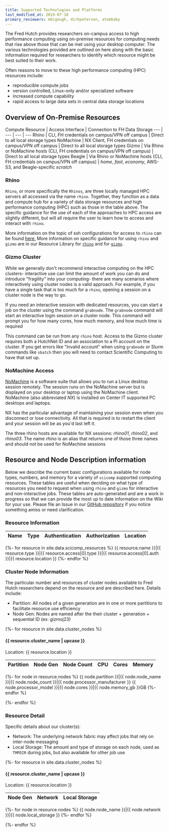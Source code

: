 ```yaml
---
title: Supported Technologies and Platforms
last_modified_at: 2019-07-18
primary_reviewers: mbcgough, dirkpetersen, atombaby
---
```


The Fred Hutch provides researchers on-campus access to high performance computing using on-premise resources for computing needs that rise above those that can be met using your desktop computer.  The various technologies provided are outlined on here along with the basic information required for researchers to identify which resource might be best suited to their work. 

Often reasons to move to these high performance computing (HPC) resources include:
- reproducible compute jobs
- version controlled, Linux-only and/or specialized software
- increased compute capability
- rapid access to large data sets in central data storage locations

## Overview of On-Premise Resources

Compute Resource | Access Interface | Connection to FH Data Storage
--- | --- | --- | ---
Rhino | CLI, FH credentials on campus/VPN off campus | Direct to all local storage types
NoMachine | NX Client, FH credentials on campus/VPN off campus | Direct to all local storage types
Gizmo | Via Rhino or NoMachine hosts (CLI, FH credentials on campus/VPN off campus) | Direct to all local storage types
Beagle | Via Rhino or NoMachine hosts (CLI, FH credentials on campus/VPN off campus) | _home_, _fast_, _economy_, AWS-S3, and Beagle-specific _scratch_


### Rhino
`Rhino`, or more specifically the `Rhinos`, are three locally managed HPC servers all accessed via the name `rhino`. Together, they function as a data and compute hub for a variety of data storage resources and high performance computing (HPC) such as those in the table above. The specific guidance for the use of each of the approaches to HPC access are slightly different, but will all require the user to learn how to access and interact with `rhino`.

More information on the topic of ssh configurations for access to `rhino` can be found [here.](/scicomputing/access_methods/)
More information on specific guidance for using `rhino` and `gizmo` are in our Resource Library for [`rhino`](/compdemos/howtoRhino/) and for [`gizmo`](/compdemos/howtoGizmo/).


### Gizmo Cluster

While we generally don't recommend interactive computing on the HPC clusters- interactive use can limit the amount of work you can do and introduce "fragility" into your computing- there are many scenarios where interactively using cluster nodes is a valid approach.  For example, if you have a single task that is too much for a `rhino`, opening a session on a cluster node is the way to go.

If you need an interactive session with dedicated resources, you can start a job on the cluster using the command `grabnode`.  The `grabnode` command will start an interactive login session on a cluster node.  This command will prompt you for how many cores, how much memory, and how much time is required

This command can be run from any `rhino` host.  Access to the Gizmo cluster requires both a HutchNet ID and an association to a PI account on the cluster.  If you get errors like "Invalid account" when using `grabnode` or Slurm commands like `sbatch` then you will need to contact Scientific Computing to have that set up.

### NoMachine Access

[NoMachine](https://www.nomachine.com/) is a software suite that allows you to run a Linux desktop session remotely.  The session runs on the NoMachine server but is displayed on your desktop or laptop using the NoMachine client.  NoMachine (also abbreviated _NX_) is installed on Center IT supported PC desktops and laptops.

NX has the particular advantage of maintaining your session even when you disconnect or lose connectivity.  All that is required is to restart the client and your session will be as you'd last left it.

The three rhino hosts are available for NX sessions: _rhino01_, _rhino02_, and _rhino03_.  The name _rhino_ is an alias that returns one of those three names and should not be used for NoMachine sessions

## Resource and Node Description information

Below we describe the current basic configurations available for node types, numbers, and memory for a variety of `scicomp` supported computing resources.  These tables are useful when deciding on what type of resources you need to request when using `rhino` and `gizmo` for interactive and non-interactive jobs.  These tables are auto-generated and are a work in progress so that we can provide the most up to date information on the Wiki for your use.  Please file an Issue in our [GitHub repository](https://github.com/FredHutch/wiki/issues) if you notice something amiss or need clarification.

### Resource Information
<!--This table is auto-generated based on the yaml in _data/scicomp_resources.yaml, and is a work in progress.  -->


Name|Type|Authentication|Authorization|Location
---|---|---|---|---
{%- for resource in site.data.scicomp_resources %}
{{ resource.name }}|{{ resource.type }}|{{ resource.access[0].type }}|{{ resource.access[0].auth }}|{{ resource.location }}
{%- endfor %}

### Cluster Node Information
<!--This table is auto-generated based on the yaml in _data/cluster_nodes.yaml--> 
The particular number and resources of cluster nodes available to Fred Hutch researchers depend on the resource and are described here. Details include:
- Partition: All nodes of a given generation are in one or more partitions to facilitate resource use efficiency
- Node Gen: Nodes are named after the their cluster + generation + sequential ID (ex: gizmoj23)

{%- for resource in site.data.cluster_nodes %}

#### {{ resource.cluster_name | upcase }}
Location: {{ resource.location }}

|Partition|Node Gen|Node Count|CPU|Cores|Memory|
|---|:---:|:---:|---:|:---:|:---:|
{%- for node in resource.nodes %}
{{ node.partition }}|{{ node.node_name }}|{{ node.node_count }}|{{ node.processor_manufacturer }} {{ node.processor_model }}|{{ node.cores }}|{{ node.memory_gb }}GB
{%- endfor %}

{%- endfor %}

### Resource Detail
Specific details about our cluster(s):
- Network: The underlying network fabric may affect jobs that rely on inter-node messaging
- Local Storage: The amount and type of storage on each node, used as `TMPDIR` during jobs, but also available for other job use

{%- for resource in site.data.cluster_nodes %}

#### {{ resource.cluster_name | upcase }}
Location: {{ resource.location }}

|Node Gen|Network|Local Storage|
|---|---|---|
{%- for node in resource.nodes %}
{{ node.node_name }}|{{ node.network }}|{{ node.local_storage }}
{%- endfor %}

{%- endfor %}
